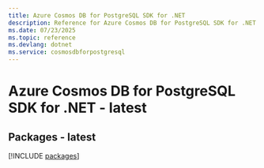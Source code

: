 ```yaml
---
title: Azure Cosmos DB for PostgreSQL SDK for .NET
description: Reference for Azure Cosmos DB for PostgreSQL SDK for .NET
ms.date: 07/23/2025
ms.topic: reference
ms.devlang: dotnet
ms.service: cosmosdbforpostgresql
---
```

# Azure Cosmos DB for PostgreSQL SDK for .NET - latest
## Packages - latest
[!INCLUDE [packages](cosmos-db-for-postgresql-index.md)]